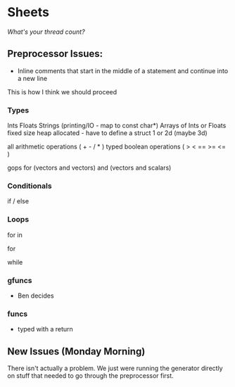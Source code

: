 # Sheets
*What's your thread count?*

## Preprocessor Issues:

- Inline comments that start in the middle of a statement and continue into a new line


This is how I think we should proceed 

### Types


Ints
Floats
Strings (printing/IO - map to const char*) 
Arrays of Ints or Floats fixed size heap allocated - have to define a struct 1 or 2d  (maybe 3d) 

all arithmetic operations ( + - / * ) typed 
boolean operations ( > < == >= <= ) 

gops for (vectors and vectors) and (vectors and scalars) 

### Conditionals 


if / else 

### Loops

for in 

for 

while 

### gfuncs 


 - Ben decides 


### funcs

 - typed with a return 


## New Issues (Monday Morning)

There isn't actually a problem. We just were running the generator
directly on stuff that needed to go through the preprocessor first.